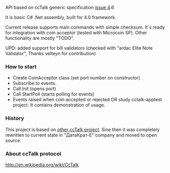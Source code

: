 ﻿API based on ccTalk generic specification [issue 4](https://code.google.com/p/cctalk-net/issues/detail?id=4).6

It is basic C# .Net assembly, built for 4.0 framework.

Current release supports main commands with simple checksum. It`s ready for integration with coin acceptor (tested with Microcoin SP). Other functionality are mostly "TODO".

UPD: added support for bill validators (checked with "ardac Elite Note Validator", Thanks velteyn for contribution)

### How to start ###
  * Create CoinAcceptor class (set port number on constructor)
  * Subscribe to events.
  * Call Init (opens port)
  * Call StartPoll (starts polling for events)
  * Events raised when coin accepted or rejected
OR study cctalk-apptest project. It contains demonstration of usage.

### History ###
This project is based on [other ccTalk project](http://code.google.com/p/libcctalk/). Sine then it was completely rewritten to current state in "ДатаКрат-Е" company and moved to open source.

### About ccTalk protocol ###
http://en.wikipedia.org/wiki/CcTalk